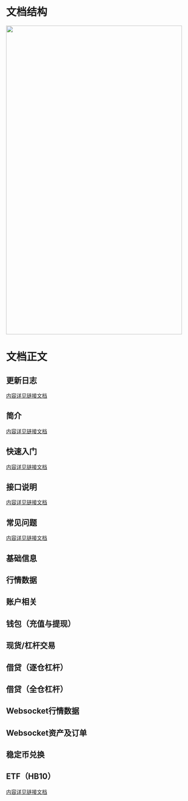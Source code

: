 # 文档结构
<a href="url"><img src="https://github.com/huobiwangyuzhi/My-API-project/blob/master/images/图片.png" align="center" height="840" width="480" ></a>

# 文档正文
## 更新日志
 <a href='https://github.com/huobiwangyuzhi/My-API-project/blob/master/%E6%9B%B4%E6%96%B0%E6%97%A5%E5%BF%97.md'>内容详见链接文档 </a> 
## 简介
 <a href='https://github.com/huobiwangyuzhi/My-API-project/blob/master/%E7%AE%80%E4%BB%8B.md'>内容详见链接文档 </a> 
## 快速入门
 <a href='https://github.com/huobiwangyuzhi/My-API-project/blob/master/%E5%BF%AB%E9%80%9F%E5%85%A5%E9%97%A8.md'>内容详见链接文档 </a> 
## 接口说明
 <a href='https://github.com/huobiwangyuzhi/My-API-project/blob/master/%E5%BF%AB%E9%80%9F%E5%85%A5%E9%97%A8.md'>内容详见链接文档 </a> 
## 常见问题
 <a href='https://github.com/huobiwangyuzhi/My-API-project/blob/master/%E5%B8%B8%E8%A7%81%E9%97%AE%E9%A2%98.md'>内容详见链接文档 </a> 
## 基础信息
## 行情数据
## 账户相关
## 钱包（充值与提现）
## 现货/杠杆交易
## 借贷（逐仓杠杆）
## 借贷（全仓杠杆）
## Websocket行情数据
## Websocket资产及订单
## 稳定币兑换
## ETF（HB10）
 <a href='https://github.com/huobiwangyuzhi/My-API-project/blob/master/%E6%8E%A5%E5%8F%A3%E8%AF%A6%E6%83%85.md'>内容详见链接文档 </a> 
